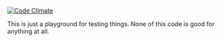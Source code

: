 [![Code Climate](https://codeclimate.com/github/e3betht/playground/badges/gpa.svg)](https://codeclimate.com/github/e3betht/playground)

This is just a playground for testing things. None of this code is good for anything at all. 
